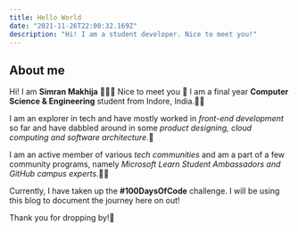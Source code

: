 ```yaml
---
title: Hello World
date: "2021-11-26T22:00:32.169Z"
description: "Hi! I am a student developer. Nice to meet you!"
---
```

## About me
Hi! I am **Simran Makhija** 🙋🏻‍♀️ Nice to meet you 🤝
I am a final year **Computer Science & Engineering** student from Indore, India.👩‍💻
 
I am an explorer in tech and have mostly worked in *front-end development* so far and have dabbled around in some *product designing, cloud computing and software architecture*.🙂
 
I am an active member of various *tech communities* and am a part of a few community programs, namely *Microsoft Learn Student Ambassadors and GitHub campus experts*.👥🌸
 
Currently, I have taken up the **#100DaysOfCode** challenge. I will be using this blog to document the journey here on out!
 
Thank you for dropping by!🌸
